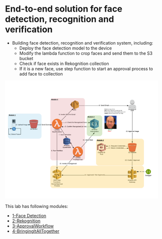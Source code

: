# End-to-end solution for face detection, recognition and verification

- Building face detection, recognition and verification system, including:
   - Deploy the face detection model to the device
   - Modify the lambda function to crop faces and send them to the S3 bucket
   - Check if face exists in Rekognition collection
   - If it is a new face, use step function to start an approval process to add face to collection

![](Architecture.png)

This lab has following modules:
- [1-Face Detection](1-FaceDetection)
- [2-Rekognition](2-Rekognition)
- [3-ApprovalWorkflow](3-ApprovalWorkflow)
- [4-BringingItAllTogether](4-BringingItAllTogether)
